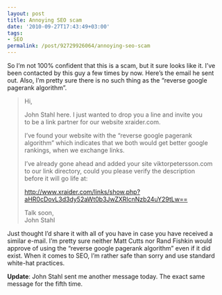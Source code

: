 ```yaml
---
layout: post
title: Annoying SEO scam
date: '2010-09-27T17:43:49+03:00'
tags:
- SEO
permalink: /post/92729926064/annoying-seo-scam
---
```

So I’m not 100% confident that this is a scam, but it sure looks like it. I’ve been contacted by this guy a few times by now. Here’s the email he sent out. Also, I’m pretty sure there is no such thing as the “reverse google pagerank algorithm”.

> Hi,
> 
> John Stahl here. I just wanted to drop you a line and invite you  
> to be a link partner for our website xraider.com.
> 
> I’ve found your website with the “reverse google pagerank  
> algorithm” which indicates that we both would get better google  
> rankings, when we exchange links.
> 
> I’ve already gone ahead and added your site viktorpetersson.com  
> to our link directory, could you please verify the description  
> before it will go life at:
> 
> http://www.xraider.com/links/show.php?aHR0cDovL3d3dy52aWt0b3JwZXRlcnNzb24uY29tLw==
> 
> Talk soon,  
> John Stahl

Just thought I’d share it with all of you have in case you have received a similar e-mail. I’m pretty sure neither Matt Cutts nor Rand Fishkin would approve of using the “reverse google pagerank algorithm” even if it did exist. When it comes to SEO, I’m rather safe than sorry and use standard white-hat practices.

**Update**: John Stahl sent me another message today. The exact same message for the fifth time.
